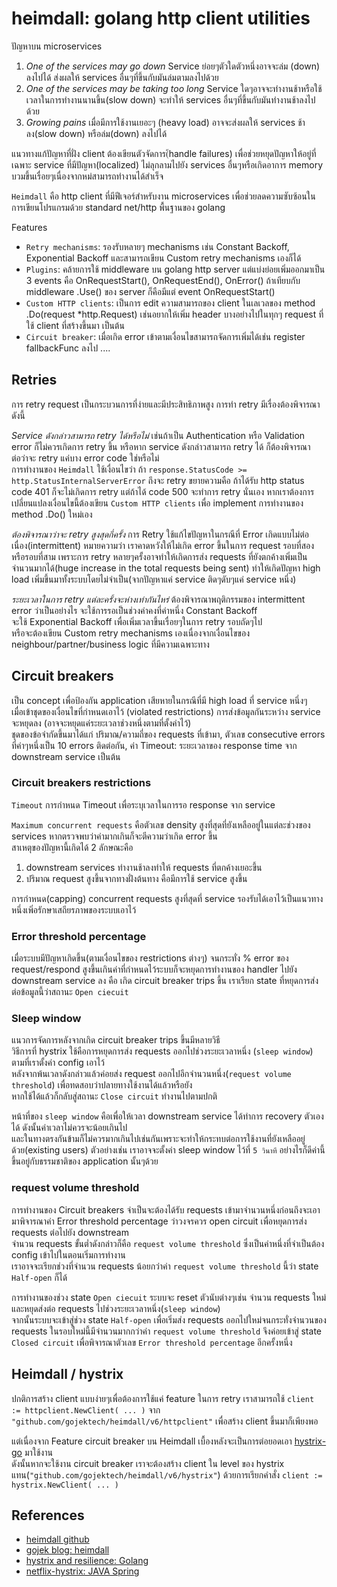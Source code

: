 # heimdall: golang http client utilities

ปัญหาบน microservices

1. *One of the services may go down* Service ย่อยๆตัวใดตัวหนึ่งอาจจะล่ม (down) ลงไปได้ ส่งผลให้ services อื่นๆที่ขึ้นกับมันล่มตามลงไปด้วย
2. *One of the services may be taking too long* Service ใดๆอาจจะทำงานช้าหรือใช้เวลาในการทำงานนานขึ้น(slow down) จะทำให้ services อื่นๆที่ขึ้นกับมันทำงานช้าลงไปด้วย
3. *Growing pains* เมื่อมีการใช้งานเยอะๆ (heavy load) อาจจะส่งผลให้ services ช้าลง(slow down) หรือล่ม(down) ลงไปได้

แนวทางแก้ปัญหาที่ฝั่ง client ต้องเขียนตัวจัดการ(้handle failures) เพื่อช่วยหยุดปัญหาให้อยู่ที่เฉพาะ service ที่มีปัญหา(localized) ไม่ลุกลามไปยัง services อื่นๆหรือเกิดอาการ memory บวมขึ้นเรื่อยๆเนื่องจากหม่สามารถทำงานได้สำเร็จ

`Heimdall` คือ http client ที่มีฟีเจอร์สำหรับงาน microservices เพื่อช่วยลดความซับซ้อนในการเขียนโปรแกรมด้วย standard net/http พื้นฐานของ golang

Features

- `Retry mechanisms`: รองรับหลายๆ mechanisms เช่น Constant Backoff, Exponential Backoff และสามารถเขียน Custom retry mechanisms เองก็ได้
- `Plugins`: คล้ายการใช้ middleware บน golang http server แต่แบ่งย่อยเพิ่มออกมาเป็น 3 events คือ OnRequestStart(), OnRequestEnd(), OnError() ถ้าเทียบกับ middleware .Use() ของ server ก็คือมีแต่ event OnRequestStart()
- `Custom HTTP clients`: เป็นการ edit ความสามารถของ client ในเลเวลของ method .Do(request *http.Request) เช่นอยากให้เพิ่ม header บางอย่างไปในทุกๆ request ที่ใช้ client ที่สร้างขึ้นมา เป็นต้น
- `Circuit breaker`: เมื่อเกิด error เข้าตามเงื่อนไขสามารถจัดการเพิ่มได้เช่น register fallbackFunc ลงไป ....

## Retries

การ retry request เป็นกระบวนการที่ง่ายและมีประสิทธิภาพสูง การทำ retry มีเรื่องต้องพิจารณาดังนี้

*Service ดังกล่าวสามารถ retry ได้หรือไม่* เช่นถ้าเป็น Authentication หรือ Validation error ก็ไม่ควรเกิดการ retry ขึ้น
หรือหาก service ดังกล่าวสามารถ retry ได้ ก็ต้องพิจารณาต่อว่าจะ retry แค่บาง error code ใช่หรือไม่  
การทำงานของ `Heimdall` ใช้เงื่อนไขว่า ถ้า `response.StatusCode >= http.StatusInternalServerError` ถึงจะ retry ขยายความคือ ถ้าได้รับ http status code 401 ก็จะไม่เกิดการ retry แต่ถ้าได้ code 500 จะทำการ retry นั่นเอง หากเราต้องการเปลี่ยนแปลงเงื่อนไขนี้ต้องเขียน `Custom HTTP clients` เพื่อ implement การทำงานของ method .Do() ใหม่เอง

*ต้องพิจารณาว่าจะ retry สูงสุดกี่ครั้ง* การ Retry ใช้แก้ไขปัญหาในกรณีที่ Error เกิดแบบไม่ต่อเนื่อง(intermittent) หมายความว่า เราคาดหวังให้ไม่เกิด error ขึ้นในการ request รอบที่สอง หรือรอบที่สาม เพราะการ retry หลายๆครั้งอาจทำให้เกิดการส่ง requests ที่ยังตกค้างเพิ่มเป็นจำนวนมากได้(huge increase in the total requests being sent) ทำให้เกิดปัญหา high load เพิ่มขึ้นมาทั้งระบบโดยไม่จำเป็น(จากปัญหาแค่ service ติดๆดับๆแค่ service หนึ่ง)

*ระยะเวลาในการ retry แต่ละครั้งจะห่างเท่ากันไหร่* ต้องพิจารณาพฤติกรรมของ intermittent error ว่าเป็นอย่างไร
จะใช้การรอเป็นช่วงค่าคงที่ค่าหนึ่ง Constant Backoff  
จะใช้ Exponential Backoff เพื่อเพิ่มเวลาขึ้นเรื่อยๆในการ retry รอบถัดๆไป  
หรือจะต้องเขียน Custom retry mechanisms เองเนื่องจากเงื่อนไขของ neighbour/partner/business logic ที่มีความเฉพาะทาง

## Circuit breakers

เป็น concept เพื่อป้องกัน application เสียหายในกรณีที่มี high load ที่ service หนึ่งๆ  
เมื่อเข้าชุดของเงื่อนไขที่กำหนดเอาไว้ (violated restrictions) การส่งข้อมูลกันระหว่าง service จะหยุดลง (อาจจะหยุดแค่ระยะเวลาช่วงหนึ่งตามที่ตั้งค่าไว้)  
ชุดของข้อจำกัดขึ้นมาได้แก่ ปริมาณ/ความถี่ของ requests ที่เข้ามา, ตัวเลข consecutive errors ที่ค่าๆหนึ่งเป็น 10 errors ติดต่อกัน, ค่า Timeout: ระยะเวลาของ response time จาก downstream service เป็นต้น  

### Circuit breakers restrictions

`Timeout` การกำหนด Timeout เพื่อระบุเวลาในการรอ response จาก service

`Maximum concurrent requests` คือตัวเลข density สูงที่สุดที่ยังเหลืออยู่ในแต่ละช่วงของ services หากตรวจพบว่าค่ามากเกินก็จะตีความว่าเกิด error ขึ้น  
สาเหตุของปัญหานี้เกิดได้ 2 ลักษณะคือ  

1. downstream services ทำงานช้าลงทำให้ requests ที่ตกค้างเยอะขึ้น
2. ปริมาณ request สูงขึ้นจากทางฝั่งต้นทาง คือมีการใช้ service สูงขึ้น

การกำหนด(capping) concurrent requests สูงที่สุดที่ service รองรับได้เอาไว้เป็นแนวทางหนึ่งเพิ่อรักษาเสถียรภาพของระบบเอาไว้

### Error threshold percentage

เมื่อระบบมีปัญหาเกิดขึ้น(ตามเงื่อนไขของ restrictions ต่างๆ) จนกระทั่ง % error ของ request/respond สูงขึ้นเกินค่าที่กำหนดไว้ระบบก็จะหยุดการทำงานของ handler ไปยัง downstream service ลง
คือ เกิด circuit breaker trips ขึ้น เราเรียก state ที่หยุดการส่งต่อข้อมูลนี้ว่าสถานะ `Open ciecuit`

### Sleep window

แนวการจัดการหลังจากเกิด circuit breaker trips ขึ้นมีหลายวิธี  
วิธีการที่ hystrix ใช้คือการหยุดการส่ง requests ออกไปช่วงระยะเวลาหนึ่ง (`sleep window`) ตามที่เราตั้งค่า config เอาไว้  
หลังจากพ้นเวลาดังกล่าวแล้วค่อยส่ง request ออกไปอีกจำนวนหนึ่ง(`request volume threshold`) เพื่อทดสอบว่าปลายทางใช้งานได้แล้วหรือยัง  
หากใช้ได้แล้วก็กลับสู่สถานะ `Close circuit` ทำงานไปตามปกติ  

หน้าที่ของ `sleep window` คือเพื่อให้เวลา downstream service ได้ทำการ recovery ตัวเองได้ ดังนั้นค่าเวลาไม่ควรจะน้อยเกินไป  
และในทางตรงกันข้ามก็ไม่ควรมากเกินไปเช่นกันเพราะจะทำให้กระทบต่อการใช้งานที่ยังเหลืออยู่ด้วย(existing users)
ตัวอย่างเช่น เราอาจจะตั้งค่า sleep window ไว้ที่ `5 วินาที` อย่างไรก็ดีค่านี้ขึ้นอยู่กับธรรมชาติของ application นั้นๆด้วย

### request volume threshold

การทำงานของ Circuit breakers จำเป็นจะต้องได้รับ requests เข้ามาจำนวนหนึ่งก่อนถึงจะเอามาพิจารณาค่า Error threshold percentage ว่าวงจรควร open circuit เพื่อหยุดการส่ง requests ต่อไปยัง downstream  
จำนวน requests ขั้นต่ำดังกล่าวก็คือ `request volume threshold` ซึ่งเป็นค่าหนึ่งที่จำเป็นต้อง config เข้าไปในตอนเริ่มการทำงาน  
เราอาจจะเรียกช่วงที่จำนวน requests น้อยกว่าค่า `request volume threshold` นี้ว่า state `Half-open` ก็ได้

การทำงานของช่วง state `Open ciecuit` ระบบจะ reset ตัวนับต่างๆเช่น จำนวน requests ใหม่และหยุดส่งต่อ requests ไปช่วงระยะเวลาหนึ่ง(`sleep window`)  
จากนั้นระบบจะเข้าสู่ช่วง state `Half-open` เพื่อเริ่มส่ง requests ออกไปใหม่จนกระทั่งจำนวนของ requests ในรอบใหม่นี้มีจำนวนมากกว่าค่า `request volume threshold` จึงค่อยเข้าสู่ state `Closed circuit` เพื่อพิจารณาตัวเลข `Error threshold percentage` อีกครั้งหนึ่ง

## Heimdall / hystrix

ปกติการสร้าง client แบบง่ายๆเพื่อต้องการใช้แค่ feature ในการ retry เราสามารถใช้ `client := httpclient.NewClient( ... )` จาก `"github.com/gojektech/heimdall/v6/httpclient"` เพื่อสร้าง client ขึ้นมาก็เพียงพอ  

แต่เนื่องจาก Feature circuit breaker บน Heimdall เบื้องหลังจะเป็นการต่อยอดเอา [hystrix-go](https://github.com/afex/hystrix-go) มาใช้งาน  
ดังนั้นหากจะใช้งาน circuit breaker เราจะต้องสร้าง client ใน level ของ hystrix แทน(`"github.com/gojektech/heimdall/v6/hystrix"`)
ด้วยการเรียกคำสั่ง `client := hystrix.NewClient( ... )`  

## References

- [heimdall github](https://github.com/gojek/heimdall)
- [gojek blog: heimdall](https://www.gojek.io/blog/how-go-jek-handles-microservices-communication-at-scale)
- [hystrix and resilience: Golang](https://callistaenterprise.se/blogg/teknik/2017/09/11/go-blog-series-part11/)
- [netflix-hystrix: JAVA Spring](https://developers.ascendcorp.com/ทำ-microservices-ให้ยืดหยุ่นและแข็งแกร่งยิ่งกว่าเดิม-ด้วย-spring-cloud-และ-netflix-hystrix-af14ba952c46)
